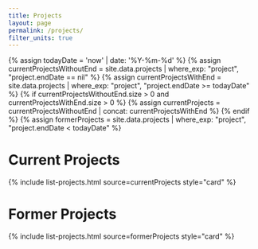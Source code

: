 ```yaml
---
title: Projects
layout: page
permalink: /projects/
filter_units: true
---
```


{% assign todayDate = 'now' | date: '%Y-%m-%d' %}
{% assign currentProjectsWithoutEnd = site.data.projects | where_exp: "project", "project.endDate == nil" %}
{% assign currentProjectsWithEnd = site.data.projects | where_exp: "project", "project.endDate >= todayDate" %}
{% if currentProjectsWithoutEnd.size > 0 and currentProjectsWithEnd.size > 0 %}
  {% assign currentProjects = currentProjectsWithoutEnd | concat: currentProjectsWithEnd %}
{% endif %}
{% assign formerProjects = site.data.projects | where_exp: "project", "project.endDate < todayDate" %}

<h1>Current Projects</h1>
<div>
  {% include list-projects.html source=currentProjects style="card" %}
</div>

<h1>Former Projects</h1>
<div>
  {% include list-projects.html source=formerProjects style="card" %}
</div>